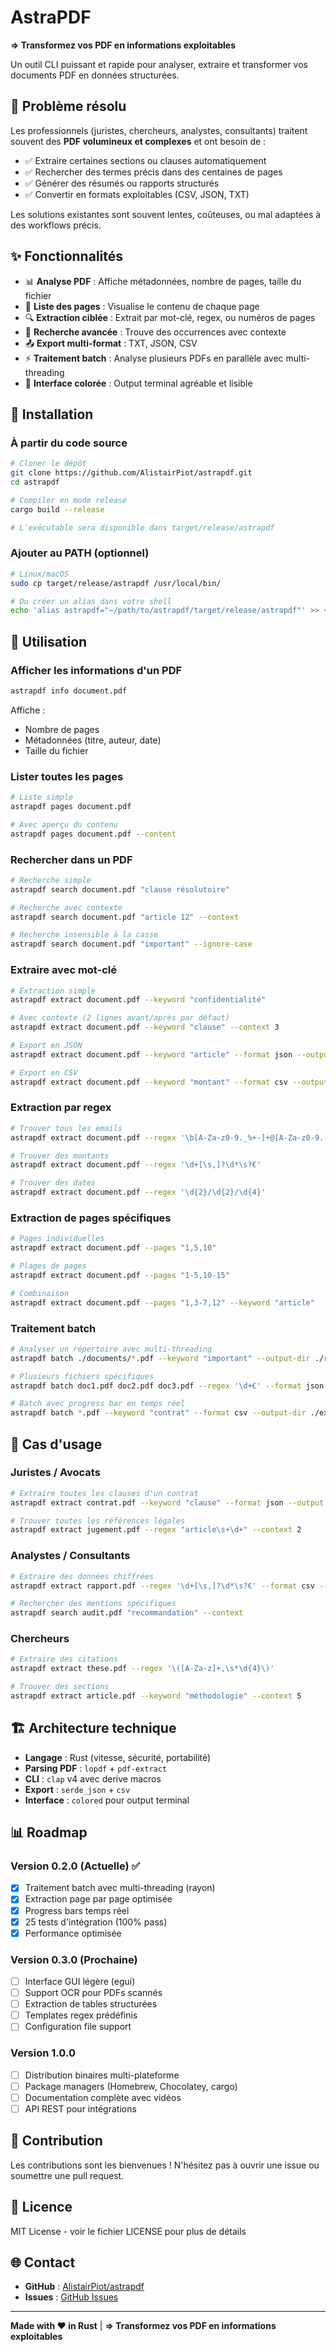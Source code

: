 # AstraPDF

**⇒ Transformez vos PDF en informations exploitables**

Un outil CLI puissant et rapide pour analyser, extraire et transformer vos documents PDF en données structurées.

## 🎯 Problème résolu

Les professionnels (juristes, chercheurs, analystes, consultants) traitent souvent des **PDF volumineux et complexes** et ont besoin de :

-   ✅ Extraire certaines sections ou clauses automatiquement
-   ✅ Rechercher des termes précis dans des centaines de pages
-   ✅ Générer des résumés ou rapports structurés
-   ✅ Convertir en formats exploitables (CSV, JSON, TXT)

Les solutions existantes sont souvent lentes, coûteuses, ou mal adaptées à des workflows précis.

## ✨ Fonctionnalités

-   📊 **Analyse PDF** : Affiche métadonnées, nombre de pages, taille du fichier
-   📑 **Liste des pages** : Visualise le contenu de chaque page
-   🔍 **Extraction ciblée** : Extrait par mot-clé, regex, ou numéros de pages
-   🔎 **Recherche avancée** : Trouve des occurrences avec contexte
-   📤 **Export multi-format** : TXT, JSON, CSV
-   ⚡ **Traitement batch** : Analyse plusieurs PDFs en parallèle avec multi-threading
-   🎨 **Interface colorée** : Output terminal agréable et lisible

## 🚀 Installation

### À partir du code source

```bash
# Cloner le dépôt
git clone https://github.com/AlistairPiot/astrapdf.git
cd astrapdf

# Compiler en mode release
cargo build --release

# L'exécutable sera disponible dans target/release/astrapdf
```

### Ajouter au PATH (optionnel)

```bash
# Linux/macOS
sudo cp target/release/astrapdf /usr/local/bin/

# Ou créer un alias dans votre shell
echo 'alias astrapdf="~/path/to/astrapdf/target/release/astrapdf"' >> ~/.bashrc
```

## 📖 Utilisation

### Afficher les informations d'un PDF

```bash
astrapdf info document.pdf
```

Affiche :

-   Nombre de pages
-   Métadonnées (titre, auteur, date)
-   Taille du fichier

### Lister toutes les pages

```bash
# Liste simple
astrapdf pages document.pdf

# Avec aperçu du contenu
astrapdf pages document.pdf --content
```

### Rechercher dans un PDF

```bash
# Recherche simple
astrapdf search document.pdf "clause résolutoire"

# Recherche avec contexte
astrapdf search document.pdf "article 12" --context

# Recherche insensible à la casse
astrapdf search document.pdf "important" --ignore-case
```

### Extraire avec mot-clé

```bash
# Extraction simple
astrapdf extract document.pdf --keyword "confidentialité"

# Avec contexte (2 lignes avant/après par défaut)
astrapdf extract document.pdf --keyword "clause" --context 3

# Export en JSON
astrapdf extract document.pdf --keyword "article" --format json --output results.json

# Export en CSV
astrapdf extract document.pdf --keyword "montant" --format csv --output data.csv
```

### Extraction par regex

```bash
# Trouver tous les emails
astrapdf extract document.pdf --regex '\b[A-Za-z0-9._%+-]+@[A-Za-z0-9.-]+\.[A-Z|a-z]{2,}\b'

# Trouver des montants
astrapdf extract document.pdf --regex '\d+[\s,]?\d*\s?€'

# Trouver des dates
astrapdf extract document.pdf --regex '\d{2}/\d{2}/\d{4}'
```

### Extraction de pages spécifiques

```bash
# Pages individuelles
astrapdf extract document.pdf --pages "1,5,10"

# Plages de pages
astrapdf extract document.pdf --pages "1-5,10-15"

# Combinaison
astrapdf extract document.pdf --pages "1,3-7,12" --keyword "article"
```

### Traitement batch

```bash
# Analyser un répertoire avec multi-threading
astrapdf batch ./documents/*.pdf --keyword "important" --output-dir ./results

# Plusieurs fichiers spécifiques
astrapdf batch doc1.pdf doc2.pdf doc3.pdf --regex '\d+€' --format json --output-dir ./exports

# Batch avec progress bar en temps réel
astrapdf batch *.pdf --keyword "contrat" --format csv --output-dir ./extractions
```

## 🎯 Cas d'usage

### Juristes / Avocats

```bash
# Extraire toutes les clauses d'un contrat
astrapdf extract contrat.pdf --keyword "clause" --format json --output clauses.json

# Trouver toutes les références légales
astrapdf extract jugement.pdf --regex "article\s+\d+" --context 2
```

### Analystes / Consultants

```bash
# Extraire des données chiffrées
astrapdf extract rapport.pdf --regex '\d+[\s,]?\d*\s?€' --format csv --output montants.csv

# Rechercher des mentions spécifiques
astrapdf search audit.pdf "recommandation" --context
```

### Chercheurs

```bash
# Extraire des citations
astrapdf extract these.pdf --regex '\([A-Za-z]+,\s*\d{4}\)'

# Trouver des sections
astrapdf extract article.pdf --keyword "méthodologie" --context 5
```

## 🏗️ Architecture technique

-   **Langage** : Rust (vitesse, sécurité, portabilité)
-   **Parsing PDF** : `lopdf` + `pdf-extract`
-   **CLI** : `clap` v4 avec derive macros
-   **Export** : `serde_json` + `csv`
-   **Interface** : `colored` pour output terminal

## 📊 Roadmap

### Version 0.2.0 (Actuelle) ✅

-   [x] Traitement batch avec multi-threading (rayon)
-   [x] Extraction page par page optimisée
-   [x] Progress bars temps réel
-   [x] 25 tests d'intégration (100% pass)
-   [x] Performance optimisée

### Version 0.3.0 (Prochaine)

-   [ ] Interface GUI légère (egui)
-   [ ] Support OCR pour PDFs scannés
-   [ ] Extraction de tables structurées
-   [ ] Templates regex prédéfinis
-   [ ] Configuration file support

### Version 1.0.0

-   [ ] Distribution binaires multi-plateforme
-   [ ] Package managers (Homebrew, Chocolatey, cargo)
-   [ ] Documentation complète avec vidéos
-   [ ] API REST pour intégrations

## 🤝 Contribution

Les contributions sont les bienvenues ! N'hésitez pas à ouvrir une issue ou soumettre une pull request.

## 📝 Licence

MIT License - voir le fichier LICENSE pour plus de détails

## 🌐 Contact

-   **GitHub** : [AlistairPiot/astrapdf](https://github.com/AlistairPiot/astrapdf)
-   **Issues** : [GitHub Issues](https://github.com/AlistairPiot/astrapdf/issues)

---

**Made with ❤️ in Rust** | **⇒ Transformez vos PDF en informations exploitables**
